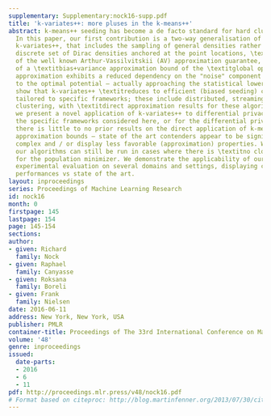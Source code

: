 ```yaml
---
supplementary: Supplementary:nock16-supp.pdf
title: 'k-variates++: more pluses in the k-means++'
abstract: k-means++ seeding has become a de facto standard for hard clustering algorithms.
  In this paper, our first contribution is a two-way generalisation of this seeding,
  k-variates++, that includes the sampling of general densities rather than just a
  discrete set of Dirac densities anchored at the point locations, \textitand a generalisation
  of the well known Arthur-Vassilvitskii (AV) approximation guarantee, in the form
  of a \textitbias+variance approximation bound of the \textitglobal optimum. This
  approximation exhibits a reduced dependency on the "noise" component with respect
  to the optimal potential — actually approaching the statistical lower bound. We
  show that k-variates++ \textitreduces to efficient (biased seeding) clustering algorithms
  tailored to specific frameworks; these include distributed, streaming and on-line
  clustering, with \textitdirect approximation results for these algorithms. Finally,
  we present a novel application of k-variates++ to differential privacy. For either
  the specific frameworks considered here, or for the differential privacy setting,
  there is little to no prior results on the direct application of k-means++ and its
  approximation bounds — state of the art contenders appear to be significantly more
  complex and / or display less favorable (approximation) properties. We stress that
  our algorithms can still be run in cases where there is \textitno closed form solution
  for the population minimizer. We demonstrate the applicability of our analysis via
  experimental evaluation on several domains and settings, displaying competitive
  performances vs state of the art.
layout: inproceedings
series: Proceedings of Machine Learning Research
id: nock16
month: 0
firstpage: 145
lastpage: 154
page: 145-154
sections: 
author:
- given: Richard
  family: Nock
- given: Raphael
  family: Canyasse
- given: Roksana
  family: Boreli
- given: Frank
  family: Nielsen
date: 2016-06-11
address: New York, New York, USA
publisher: PMLR
container-title: Proceedings of The 33rd International Conference on Machine Learning
volume: '48'
genre: inproceedings
issued:
  date-parts:
  - 2016
  - 6
  - 11
pdf: http://proceedings.mlr.press/v48/nock16.pdf
# Format based on citeproc: http://blog.martinfenner.org/2013/07/30/citeproc-yaml-for-bibliographies/
---
```

